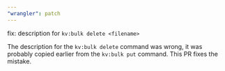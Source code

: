 ```yaml
---
"wrangler": patch
---
```


fix: description for `kv:bulk delete <filename>`

The description for the `kv:bulk delete` command was wrong, it was probably copied earlier from the `kv:bulk put` command. This PR fixes the mistake.
